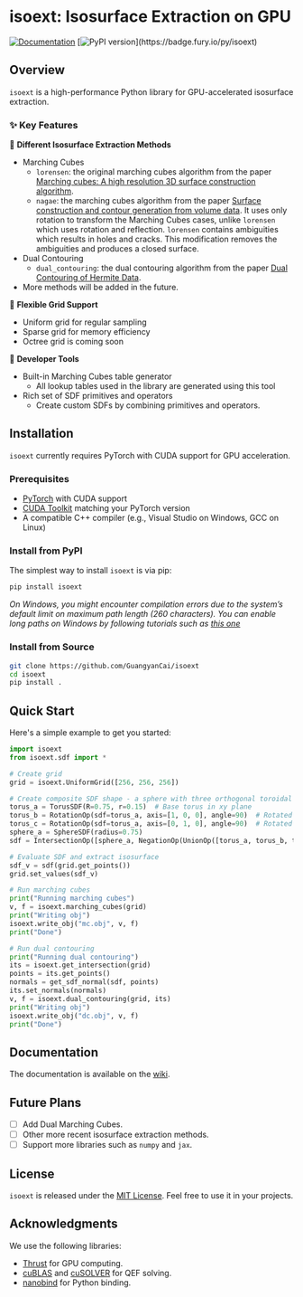 
# isoext: Isosurface Extraction on GPU
[![Documentation](https://img.shields.io/badge/docs-blue.svg)](https://github.com/GuangyanCai/isoext/wiki)
[![PyPI version](https://badge.fury.io/py/isoext.svg?)](https://badge.fury.io/py/isoext)

## Overview

`isoext` is a high-performance Python library for GPU-accelerated isosurface extraction.

### ✨ Key Features

🔷 **Different Isosurface Extraction Methods**
- Marching Cubes
  - `lorensen`: the original marching cubes algorithm from the paper [Marching cubes: A high resolution 3D surface construction algorithm](https://dl.acm.org/doi/10.1145/37402.37422).
  - `nagae`: the marching cubes algorithm from the paper [Surface construction and contour generation from volume data](https://doi.org/10.1117/12.154567). It uses only rotation to transform the Marching Cubes cases, unlike `lorensen` which uses rotation and reflection. `lorensen` contains ambiguities which results in holes and cracks. This modification removes the ambiguities and produces a closed surface.
- Dual Contouring
  - `dual_contouring`: the dual contouring algorithm from the paper [Dual Contouring of Hermite Data](https://dl.acm.org/doi/10.1145/566654.566586).
- More methods will be added in the future.

🔷 **Flexible Grid Support** 
- Uniform grid for regular sampling
- Sparse grid for memory efficiency
- Octree grid is coming soon

🔷 **Developer Tools**
- Built-in Marching Cubes table generator
  - All lookup tables used in the library are generated using this tool
- Rich set of SDF primitives and operators
  - Create custom SDFs by combining primitives and operators.

## Installation

`isoext` currently requires PyTorch with CUDA support for GPU acceleration.

### Prerequisites
- [PyTorch](https://pytorch.org/) with CUDA support
- [CUDA Toolkit](https://developer.nvidia.com/cuda-toolkit) matching your PyTorch version
- A compatible C++ compiler (e.g., Visual Studio on Windows, GCC on Linux)

### Install from PyPI
The simplest way to install `isoext` is via pip:
```bash
pip install isoext
```
*On Windows, you might encounter compilation errors due to the system’s default limit on maximum path length  (260 characters). You can enable long paths on Windows by following tutorials such as [this one](https://www.howtogeek.com/266621/how-to-make-windows-10-accept-file-paths-over-260-characters/)*
### Install from Source

```bash
git clone https://github.com/GuangyanCai/isoext
cd isoext
pip install .
```

## Quick Start

Here's a simple example to get you started:

```python
import isoext
from isoext.sdf import *

# Create grid
grid = isoext.UniformGrid([256, 256, 256])

# Create composite SDF shape - a sphere with three orthogonal toroidal holes
torus_a = TorusSDF(R=0.75, r=0.15)  # Base torus in xy plane
torus_b = RotationOp(sdf=torus_a, axis=[1, 0, 0], angle=90)  # Rotated to xz plane
torus_c = RotationOp(sdf=torus_a, axis=[0, 1, 0], angle=90)  # Rotated to yz plane
sphere_a = SphereSDF(radius=0.75)
sdf = IntersectionOp([sphere_a, NegationOp(UnionOp([torus_a, torus_b, torus_c]))])

# Evaluate SDF and extract isosurface
sdf_v = sdf(grid.get_points())
grid.set_values(sdf_v)

# Run marching cubes
print("Running marching cubes")
v, f = isoext.marching_cubes(grid)
print("Writing obj")
isoext.write_obj("mc.obj", v, f)
print("Done")

# Run dual contouring
print("Running dual contouring")
its = isoext.get_intersection(grid)
points = its.get_points()
normals = get_sdf_normal(sdf, points)
its.set_normals(normals)
v, f = isoext.dual_contouring(grid, its)
print("Writing obj")
isoext.write_obj("dc.obj", v, f)
print("Done")
```

## Documentation

The documentation is available on the [wiki](https://github.com/GuangyanCai/isoext/wiki).

## Future Plans
- [ ] Add Dual Marching Cubes.
- [ ] Other more recent isosurface extraction methods.
- [ ] Support more libraries such as `numpy` and `jax`.

## License

`isoext` is released under the [MIT License](LICENSE). Feel free to use it in your projects.

## Acknowledgments
We use the following libraries:
* [Thrust](https://developer.nvidia.com/thrust) for GPU computing.
* [cuBLAS](https://developer.nvidia.com/cublas) and [cuSOLVER](https://developer.nvidia.com/cusolver) for QEF solving.
* [nanobind](https://github.com/wjakob/nanobind) for Python binding.

